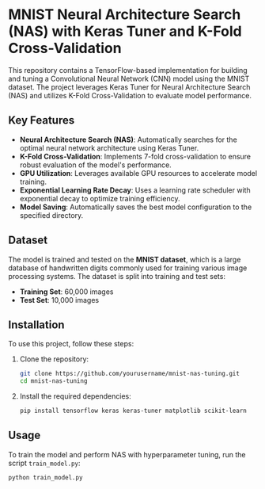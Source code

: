 # MNIST Neural Architecture Search (NAS) with Keras Tuner and K-Fold Cross-Validation

This repository contains a TensorFlow-based implementation for building and tuning a Convolutional Neural Network (CNN) model using the MNIST dataset. The project leverages Keras Tuner for Neural Architecture Search (NAS) and utilizes K-Fold Cross-Validation to evaluate model performance.

## Key Features

- **Neural Architecture Search (NAS)**: Automatically searches for the optimal neural network architecture using Keras Tuner.
- **K-Fold Cross-Validation**: Implements 7-fold cross-validation to ensure robust evaluation of the model's performance.
- **GPU Utilization**: Leverages available GPU resources to accelerate model training.
- **Exponential Learning Rate Decay**: Uses a learning rate scheduler with exponential decay to optimize training efficiency.
- **Model Saving**: Automatically saves the best model configuration to the specified directory.

## Dataset

The model is trained and tested on the **MNIST dataset**, which is a large database of handwritten digits commonly used for training various image processing systems. The dataset is split into training and test sets:
- **Training Set**: 60,000 images
- **Test Set**: 10,000 images

## Installation

To use this project, follow these steps:

1. Clone the repository:
    ```bash
    git clone https://github.com/yourusername/mnist-nas-tuning.git
    cd mnist-nas-tuning
    ```

2. Install the required dependencies:
    ```bash
    pip install tensorflow keras keras-tuner matplotlib scikit-learn
    ```

## Usage

To train the model and perform NAS with hyperparameter tuning, run the script `train_model.py`:

```bash
python train_model.py
